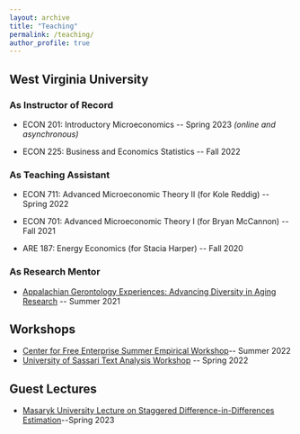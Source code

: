 ```yaml
---
layout: archive
title: "Teaching"
permalink: /teaching/
author_profile: true
---
```

## West Virginia University

### As Instructor of Record
- ECON 201: Introductory Microeconomics -- Spring 2023 *(online and asynchronous)*

- ECON 225: Business and Economics Statistics -- Fall 2022

### As Teaching Assistant

- ECON 711: Advanced Microeconomic Theory II (for Kole Reddig) -- Spring 2022

- ECON 701: Advanced Microeconomic Theory I (for Bryan McCannon) -- Fall 2021

- ARE 187: Energy Economics (for Stacia Harper) -- Fall 2020


### As Research Mentor

- [Appalachian Gerontology Experiences: Advancing Diversity in Aging Research](https://age-adar.wvu.edu/home) -- Summer 2021

## Workshops
- [Center for Free Enterprise Summer Empirical Workshop](https://github.com/zachporreca/data_basics_in_R)-- Summer 2022
- [University of Sassari Text Analysis Workshop](https://github.com/zachporreca/text_analysis_workshop) -- Spring 2022

## Guest Lectures
- [Masaryk University Lecture on Staggered Difference-in-Differences Estimation](https://github.com/zachporreca/zachporreca.github.io/blob/master/files/DiD_Guest_Lecture-1.pdf)--Spring 2023

